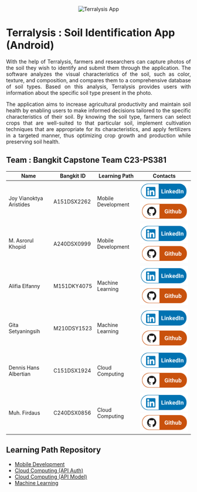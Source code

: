 <p align="center">
    <img src="https://github.com/Joviar27/Terralysis/assets/95416905/3a875945-833a-4198-a054-0195243b1547" alt="Terralysis App">
</p>

# Terralysis : Soil Identification App (Android)
<p align="justify">
  With the help of Terralysis, farmers and researchers can capture photos of the soil they wish to identify and submit them through the application. The software analyzes the visual characteristics of the soil, such as color, texture, and composition, and compares them to a comprehensive database of soil types. Based on this analysis, Terralysis provides users with information about the specific soil type present in the photo.
</p>
<p align="justify">
The application aims to increase agricultural productivity and maintain soil health by enabling users to make informed decisions tailored to the specific characteristics of their soil. By knowing the soil type, farmers can select crops that are well-suited to that particular soil, implement cultivation techniques that are appropriate for its characteristics, and apply fertilizers in a targeted manner, thus optimizing crop growth and production while preserving soil health.
</p>

## Team : Bangkit Capstone Team C23-PS381
| Name | Bangkit ID | Learning Path | Contacts |
|----------|----------|----------|----------|
| Joy Vianoktya Aristides   | A151DSX2262    | Mobile Development    | [![Joy Vianoktya Aristides](/contacts/LinkedIn.png)](https://www.linkedin.com/in/joyvianoktya/) [![Joviar27](/contacts/Github.png)](https://github.com/Joviar27)|
| M. Asrorul Khopid  |  A240DSX0999    | Mobile Development    | [![M.Asrorul Khopid](/contacts/LinkedIn.png)](https://www.linkedin.com/in/asrorul-khopid-39b567272/) [![asrorulkhopid](/contacts/Github.png)](https://github.com/asrorulkhopid)|
| Alifia Elfanny    | M151DKY4075    | Machine Learning |[![Alifia Elfanny](/contacts/LinkedIn.png)](https://www.linkedin.com/in/alifiaelfanny25/) [![alifia25](/contacts/Github.png)](https://github.com/alifia25)|
| Gita Setyaningsih    | M210DSY1523   | Machine Learning | [![Gita Setyaningsih](/contacts/LinkedIn.png)](https://www.linkedin.com/in/gita-setyaningsih-657996242/) [![RizdkyOktaviari](/contacts/Github.png)](https://github.com/RizdkyOktaviari)|
| Dennis Hans Albertian    | C151DSX1924    |  Cloud Computing   | [![Dennis Hans](/contacts/LinkedIn.png)](https://www.linkedin.com/in/dennis-hans/) [![denishansss](/contacts/Github.png)](https://github.com/dennishansss)|
| Muh. Firdaus   | C240DSX0856   | Cloud Computing    | [![Muh.Firdaus](/contacts/LinkedIn.png)](https://www.linkedin.com/in/muh-firdaus-b3333a230/) [![muhfirdaus08](/contacts/Github.png)](https://github.com/muhfirdaus08)|

## Learning Path Repository
- [Mobile Development](https://github.com/Joviar27/Terralysis-Android "Terralysis-Android")
- [Cloud Computing (API Auth)](https://github.com/muhfirdaus08/Terralysis_API_User)
- [Cloud Computing (API Model)](https://github.com/muhfirdaus08/Terralysis_API_Model "Terralysis-API-Model")
- [Machine Learning](https://github.com/alifia25/machine_learning_capstone "Terralysis-ML")
